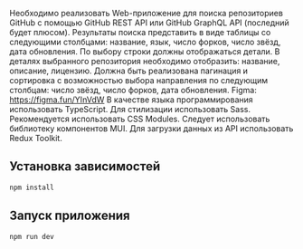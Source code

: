 Необходимо реализовать Web-приложение для поиска репозиториев GitHub с помощью 
GitHub REST API или GitHub GraphQL API (последний будет плюсом).
Результаты поиска представить в виде таблицы со следующими столбцами: название, 
язык, число форков, число звёзд, дата обновления.
По выбору строки должны отображаться детали. В деталях выбранного репозитория 
необходимо отобразить: название, описание, лицензию. 
Должна быть реализована пагинация и сортировка с возможностью выбора направления 
по следующим столбцам: число звёзд, число форков, дата обновления.
Figma:
https://figma.fun/YInVdW
В качестве языка программирования использовать TypeScript. Для стилизации 
использовать Sass. Рекомендуется использовать CSS Modules.
Следует использовать библиотеку компонентов MUI.
Для загрузки данных из API использовать Redux Toolkit.

## Установка зависимостей
  ```bash
  npm install
  ```

## Запуск приложения
  ```bash
  npm run dev
  ```
